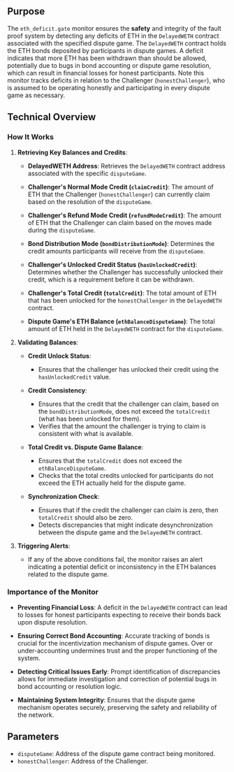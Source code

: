 ## Purpose

The `eth_deficit.gate` monitor ensures the **safety** and integrity of the fault proof system by detecting any deficits of ETH in the `DelayedWETH` contract associated with the specified dispute game. The `DelayedWETH` contract holds the ETH bonds deposited by participants in dispute games. A deficit indicates that more ETH has been withdrawn than should be allowed, potentially due to bugs in bond accounting or dispute game resolution, which can result in financial losses for honest participants. Note this monitor tracks deficits in relation to the Challenger (`honestChallenger`), who is assumed to be operating honestly and participating in every dispute game as necessary.

## Technical Overview

### How It Works

1. **Retrieving Key Balances and Credits**:

   - **DelayedWETH Address**: Retrieves the `DelayedWETH` contract address associated with the specific `disputeGame`.

   - **Challenger's Normal Mode Credit (`claimCredit`)**: The amount of ETH that the Challenger (`honestChallenger`) can currently claim based on the resolution of the `disputeGame`.

   - **Challenger's Refund Mode Credit (`refundModeCredit`)**: The amount of ETH that the Challenger can claim based on the moves made during the `disputeGame`.

   - **Bond Distribution Mode (`bondDistributionMode`)**: Determines the credit amounts participants will receive from the `disputeGame`.

   - **Challenger's Unlocked Credit Status (`hasUnlockedCredit`)**: Determines whether the Challenger has successfully unlocked their credit, which is a requirement before it can be withdrawn.

   - **Challenger's Total Credit (`totalCredit`)**: The total amount of ETH that has been unlocked for the `honestChallenger` in the `DelayedWETH` contract.

   - **Dispute Game's ETH Balance (`ethBalanceDisputeGame`)**: The total amount of ETH held in the `DelayedWETH` contract for the `disputeGame`.

2. **Validating Balances**:

   - **Credit Unlock Status**:
     - Ensures that the challenger has unlocked their credit using the `hasUnlockedCredit` value.

   - **Credit Consistency**:
     - Ensures that the credit that the challenger can claim, based on the `bondDistributionMode`, does not exceed the `totalCredit` (what has been unlocked for them).
     - Verifies that the amount the challenger is trying to claim is consistent with what is available.

   - **Total Credit vs. Dispute Game Balance**:
     - Ensures that the `totalCredit` does not exceed the `ethBalanceDisputeGame`.
     - Checks that the total credits unlocked for participants do not exceed the ETH actually held for the dispute game.

   - **Synchronization Check**:
     - Ensures that if the credit the challenger can claim is zero, then `totalCredit` should also be zero.
     - Detects discrepancies that might indicate desynchronization between the dispute game and the `DelayedWETH` contract.

3. **Triggering Alerts**:

   - If any of the above conditions fail, the monitor raises an alert indicating a potential deficit or inconsistency in the ETH balances related to the dispute game.

### Importance of the Monitor

- **Preventing Financial Loss**: A deficit in the `DelayedWETH` contract can lead to losses for honest participants expecting to receive their bonds back upon dispute resolution.

- **Ensuring Correct Bond Accounting**: Accurate tracking of bonds is crucial for the incentivization mechanism of dispute games. Over or under-accounting undermines trust and the proper functioning of the system.

- **Detecting Critical Issues Early**: Prompt identification of discrepancies allows for immediate investigation and correction of potential bugs in bond accounting or resolution logic.

- **Maintaining System Integrity**: Ensures that the dispute game mechanism operates securely, preserving the safety and reliability of the network.

## Parameters

- `disputeGame`: Address of the dispute game contract being monitored.
- `honestChallenger`: Address of the Challenger.
